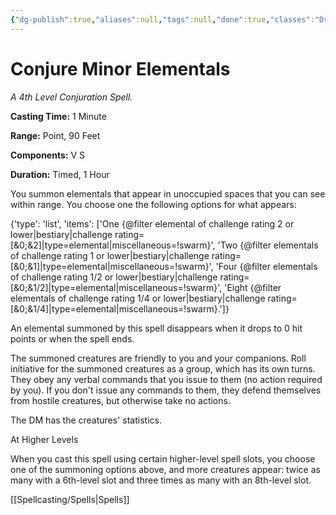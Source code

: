 ```yaml
---
{"dg-publish":true,"aliases":null,"tags":null,"done":true,"classes":"Druid, Wizard,","spellLevel":4,"school":"Conjuration","source":"PHB","permalink":"/spells/conjure-minor-elementals/","dgHomeLink":false,"dgPassFrontmatter":true}
---
```


# Conjure Minor Elementals
*A 4th Level Conjuration Spell.*

**Casting Time:** 1 Minute

**Range:** Point, 90 Feet

**Components:** V S 

**Duration:** Timed, 1 Hour

You summon elementals that appear in unoccupied spaces that you can see within range. You choose one the following options for what appears:



{'type': 'list', 'items': ['One {@filter elemental of challenge rating 2 or lower|bestiary|challenge rating=[&0;&2]|type=elemental|miscellaneous=!swarm}', 'Two {@filter elementals of challenge rating 1 or lower|bestiary|challenge rating=[&0;&1]|type=elemental|miscellaneous=!swarm}', 'Four {@filter elementals of challenge rating 1/2 or lower|bestiary|challenge rating=[&0;&1/2]|type=elemental|miscellaneous=!swarm}', 'Eight {@filter elementals of challenge rating 1/4 or lower|bestiary|challenge rating=[&0;&1/4]|type=elemental|miscellaneous=!swarm}.']}



An elemental summoned by this spell disappears when it drops to 0 hit points or when the spell ends.



The summoned creatures are friendly to you and your companions. Roll initiative for the summoned creatures as a group, which has its own turns. They obey any verbal commands that you issue to them (no action required by you). If you don't issue any commands to them, they defend themselves from hostile creatures, but otherwise take no actions.



The DM has the creatures' statistics.

At Higher Levels

When you cast this spell using certain higher-level spell slots, you choose one of the summoning options above, and more creatures appear: twice as many with a 6th-level slot and three times as many with an 8th-level slot.

[[Spellcasting/Spells|Spells]]